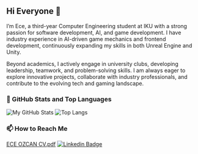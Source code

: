 ## Hi Everyone 👋
I’m Ece, a third-year Computer Engineering student at IKU with a strong passion for software development, AI, and game development. I have industry experience in AI-driven game mechanics and frontend development, continuously expanding my skills in both Unreal Engine and Unity.

Beyond academics, I actively engage in university clubs, developing leadership, teamwork, and problem-solving skills. I am always eager to explore innovative projects, collaborate with industry professionals, and contribute to the evolving tech and gaming landscape.

### 📌 GitHub Stats and Top Languages
![My GitHub Stats](https://github-readme-stats.vercel.app/api?username=eceozcan&show_icons=true&theme=radical)
![Top Langs](https://github-readme-stats.vercel.app/api/top-langs/?username=eceozcan&layout=compact&theme=radical)

### 📫 How to Reach Me  
[ECE OZCAN CV.pdf](https://github.com/user-attachments/files/20024548/ECE.OZCAN.CV.pdf)
[![Linkedin Badge](https://img.shields.io/badge/-Linkedin-blue?style=flat-square&logo=Linkedin&logoColor=white&link=https://linkedin.com/in/eceozcan/)](https://www.linkedin.com/in/%C3%B6zcanece/)


<!--
**eceozcan/eceozcan** is a ✨ _special_ ✨ repository because its `README.md` (this file) appears on your GitHub profile.

Here are some ideas to get you started:

- 🔭 I’m currently working on ...
- 🌱 I’m currently learning ...
- 👯 I’m looking to collaborate on ...
- 🤔 I’m looking for help with ...
- 💬 Ask me about ...
- 📫 How to reach me: ...
- 😄 Pronouns: ...
- ⚡ Fun fact: ...
-->
